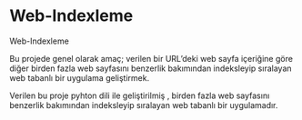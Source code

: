 # Web-Indexleme
 Web-Indexleme
 
 Bu projede genel olarak amaç; verilen bir URL’deki web sayfa içeriğine göre diğer birden fazla web sayfasını benzerlik bakımından indeksleyip sıralayan web tabanlı bir uygulama geliştirmek.
 
  Verilen bu proje pyhton dili ile geliştirilmiş , birden fazla web sayfasını benzerlik bakımından indeksleyip sıralayan web tabanlı bir uygulamadır.
